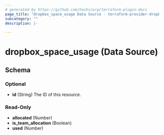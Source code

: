 ```yaml
---
# generated by https://github.com/hashicorp/terraform-plugin-docs
page_title: "dropbox_space_usage Data Source - terraform-provider-dropbox"
subcategory: ""
description: |-
  
---
```


# dropbox_space_usage (Data Source)





<!-- schema generated by tfplugindocs -->
## Schema

### Optional

- **id** (String) The ID of this resource.

### Read-Only

- **allocated** (Number)
- **is_team_allocation** (Boolean)
- **used** (Number)


